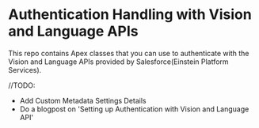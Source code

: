 # Authentication Handling with Vision and Language APIs

This repo contains Apex classes that you can use to authenticate with the Vision and Language APIs provided by Salesforce(Einstein Platform Services).

//TODO: 
- Add Custom Metadata Settings Details
- Do a blogpost on 'Setting up Authentication with Vision and Language API'
